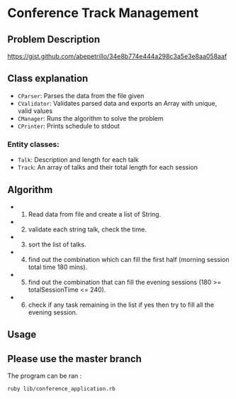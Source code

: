 # Conference Track Management

## Problem Description
https://gist.github.com/abepetrillo/34e8b774e444a298c3a5e3e8aa058aaf

## Class explanation

* `CParser`: Parses the data from the file given
* `CValidator`: Validates parsed data and exports an Array with unique, valid  values
* `CManager`: Runs the algorithm to solve the problem
* `CPrinter`: Prints schedule to stdout

### Entity classes:
* `Talk`: Description and length for each talk
* `Track`: An array of talks and their total length for each session

## Algorithm

  * 1. Read data from file and create a list of String.
  * 2. validate each string talk, check the time.
  * 3. sort the list of talks.
  * 4. find out the combination which can fill the first half (morning session total time 180 mins).
  * 5. find out the combination that can fill the evening sessions (180 >= totalSessionTime <= 240).
  * 6. check if any task remaining in the list if yes then try to fill all the evening session.

## Usage

## Please use the master branch

The program can be ran :

`ruby lib/conference_application.rb`

```